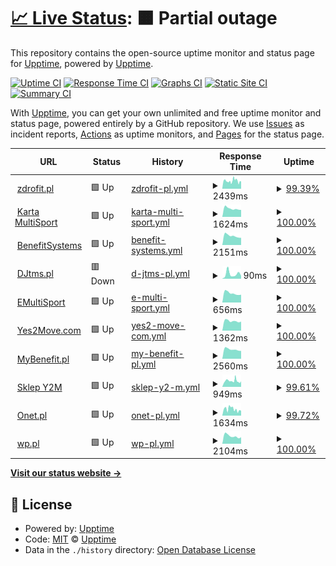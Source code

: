 # [📈 Live Status](https://techsupp.github.io): <!--live status--> **🟧 Partial outage**

This repository contains the open-source uptime monitor and status page for [Upptime](https://upptime.js.org), powered by [Upptime](https://github.com/upptime/upptime).

[![Uptime CI](https://github.com/techsupp/uptime/workflows/Uptime%20CI/badge.svg)](https://github.com/techsupp/uptime/actions?query=workflow%3A%22Uptime+CI%22)
[![Response Time CI](https://github.com/techsupp/uptime/workflows/Response%20Time%20CI/badge.svg)](https://github.com/techsupp/uptime/actions?query=workflow%3A%22Response+Time+CI%22)
[![Graphs CI](https://github.com/techsupp/uptime/workflows/Graphs%20CI/badge.svg)](https://github.com/techsupp/uptime/actions?query=workflow%3A%22Graphs+CI%22)
[![Static Site CI](https://github.com/techsupp/uptime/workflows/Static%20Site%20CI/badge.svg)](https://github.com/techsupp/uptime/actions?query=workflow%3A%22Static+Site+CI%22)
[![Summary CI](https://github.com/techsupp/uptime/workflows/Summary%20CI/badge.svg)](https://github.com/techsupp/uptime/actions?query=workflow%3A%22Summary+CI%22)

With [Upptime](https://upptime.js.org), you can get your own unlimited and free uptime monitor and status page, powered entirely by a GitHub repository. We use [Issues](https://github.com/upptime/upptime/issues) as incident reports, [Actions](https://github.com/techsupp/uptime/actions) as uptime monitors, and [Pages](https://techsupp.github.io) for the status page.

<!--start: status pages-->
<!-- This summary is generated by Upptime (https://github.com/upptime/upptime) -->
<!-- Do not edit this manually, your changes will be overwritten -->
<!-- prettier-ignore -->
| URL | Status | History | Response Time | Uptime |
| --- | ------ | ------- | ------------- | ------ |
| <img alt="" src="https://icons.duckduckgo.com/ip3/www.zdrofit.pl.ico" height="13"> [zdrofit.pl](https://www.zdrofit.pl) | 🟩 Up | [zdrofit-pl.yml](https://github.com/techsupp/uptime/commits/HEAD/history/zdrofit-pl.yml) | <details><summary><img alt="Response time graph" src="./graphs/zdrofit-pl/response-time-week.png" height="20"> 2439ms</summary><br><a href="https://techsupp.github.io/uptime/history/zdrofit-pl"><img alt="Response time 2551" src="https://img.shields.io/endpoint?url=https%3A%2F%2Fraw.githubusercontent.com%2Ftechsupp%2Fuptime%2FHEAD%2Fapi%2Fzdrofit-pl%2Fresponse-time.json"></a><br><a href="https://techsupp.github.io/uptime/history/zdrofit-pl"><img alt="24-hour response time 2270" src="https://img.shields.io/endpoint?url=https%3A%2F%2Fraw.githubusercontent.com%2Ftechsupp%2Fuptime%2FHEAD%2Fapi%2Fzdrofit-pl%2Fresponse-time-day.json"></a><br><a href="https://techsupp.github.io/uptime/history/zdrofit-pl"><img alt="7-day response time 2439" src="https://img.shields.io/endpoint?url=https%3A%2F%2Fraw.githubusercontent.com%2Ftechsupp%2Fuptime%2FHEAD%2Fapi%2Fzdrofit-pl%2Fresponse-time-week.json"></a><br><a href="https://techsupp.github.io/uptime/history/zdrofit-pl"><img alt="30-day response time 2576" src="https://img.shields.io/endpoint?url=https%3A%2F%2Fraw.githubusercontent.com%2Ftechsupp%2Fuptime%2FHEAD%2Fapi%2Fzdrofit-pl%2Fresponse-time-month.json"></a><br><a href="https://techsupp.github.io/uptime/history/zdrofit-pl"><img alt="1-year response time 2508" src="https://img.shields.io/endpoint?url=https%3A%2F%2Fraw.githubusercontent.com%2Ftechsupp%2Fuptime%2FHEAD%2Fapi%2Fzdrofit-pl%2Fresponse-time-year.json"></a></details> | <details><summary><a href="https://techsupp.github.io/uptime/history/zdrofit-pl">99.39%</a></summary><a href="https://techsupp.github.io/uptime/history/zdrofit-pl"><img alt="All-time uptime 99.81%" src="https://img.shields.io/endpoint?url=https%3A%2F%2Fraw.githubusercontent.com%2Ftechsupp%2Fuptime%2FHEAD%2Fapi%2Fzdrofit-pl%2Fuptime.json"></a><br><a href="https://techsupp.github.io/uptime/history/zdrofit-pl"><img alt="24-hour uptime 100.00%" src="https://img.shields.io/endpoint?url=https%3A%2F%2Fraw.githubusercontent.com%2Ftechsupp%2Fuptime%2FHEAD%2Fapi%2Fzdrofit-pl%2Fuptime-day.json"></a><br><a href="https://techsupp.github.io/uptime/history/zdrofit-pl"><img alt="7-day uptime 99.39%" src="https://img.shields.io/endpoint?url=https%3A%2F%2Fraw.githubusercontent.com%2Ftechsupp%2Fuptime%2FHEAD%2Fapi%2Fzdrofit-pl%2Fuptime-week.json"></a><br><a href="https://techsupp.github.io/uptime/history/zdrofit-pl"><img alt="30-day uptime 99.80%" src="https://img.shields.io/endpoint?url=https%3A%2F%2Fraw.githubusercontent.com%2Ftechsupp%2Fuptime%2FHEAD%2Fapi%2Fzdrofit-pl%2Fuptime-month.json"></a><br><a href="https://techsupp.github.io/uptime/history/zdrofit-pl"><img alt="1-year uptime 99.79%" src="https://img.shields.io/endpoint?url=https%3A%2F%2Fraw.githubusercontent.com%2Ftechsupp%2Fuptime%2FHEAD%2Fapi%2Fzdrofit-pl%2Fuptime-year.json"></a></details>
| <img alt="" src="https://icons.duckduckgo.com/ip3/kartamultisport.pl.ico" height="13"> [Karta MultiSport](https://kartamultisport.pl) | 🟩 Up | [karta-multi-sport.yml](https://github.com/techsupp/uptime/commits/HEAD/history/karta-multi-sport.yml) | <details><summary><img alt="Response time graph" src="./graphs/karta-multi-sport/response-time-week.png" height="20"> 1624ms</summary><br><a href="https://techsupp.github.io/uptime/history/karta-multi-sport"><img alt="Response time 2740" src="https://img.shields.io/endpoint?url=https%3A%2F%2Fraw.githubusercontent.com%2Ftechsupp%2Fuptime%2FHEAD%2Fapi%2Fkarta-multi-sport%2Fresponse-time.json"></a><br><a href="https://techsupp.github.io/uptime/history/karta-multi-sport"><img alt="24-hour response time 1380" src="https://img.shields.io/endpoint?url=https%3A%2F%2Fraw.githubusercontent.com%2Ftechsupp%2Fuptime%2FHEAD%2Fapi%2Fkarta-multi-sport%2Fresponse-time-day.json"></a><br><a href="https://techsupp.github.io/uptime/history/karta-multi-sport"><img alt="7-day response time 1624" src="https://img.shields.io/endpoint?url=https%3A%2F%2Fraw.githubusercontent.com%2Ftechsupp%2Fuptime%2FHEAD%2Fapi%2Fkarta-multi-sport%2Fresponse-time-week.json"></a><br><a href="https://techsupp.github.io/uptime/history/karta-multi-sport"><img alt="30-day response time 1661" src="https://img.shields.io/endpoint?url=https%3A%2F%2Fraw.githubusercontent.com%2Ftechsupp%2Fuptime%2FHEAD%2Fapi%2Fkarta-multi-sport%2Fresponse-time-month.json"></a><br><a href="https://techsupp.github.io/uptime/history/karta-multi-sport"><img alt="1-year response time 2689" src="https://img.shields.io/endpoint?url=https%3A%2F%2Fraw.githubusercontent.com%2Ftechsupp%2Fuptime%2FHEAD%2Fapi%2Fkarta-multi-sport%2Fresponse-time-year.json"></a></details> | <details><summary><a href="https://techsupp.github.io/uptime/history/karta-multi-sport">100.00%</a></summary><a href="https://techsupp.github.io/uptime/history/karta-multi-sport"><img alt="All-time uptime 99.91%" src="https://img.shields.io/endpoint?url=https%3A%2F%2Fraw.githubusercontent.com%2Ftechsupp%2Fuptime%2FHEAD%2Fapi%2Fkarta-multi-sport%2Fuptime.json"></a><br><a href="https://techsupp.github.io/uptime/history/karta-multi-sport"><img alt="24-hour uptime 100.00%" src="https://img.shields.io/endpoint?url=https%3A%2F%2Fraw.githubusercontent.com%2Ftechsupp%2Fuptime%2FHEAD%2Fapi%2Fkarta-multi-sport%2Fuptime-day.json"></a><br><a href="https://techsupp.github.io/uptime/history/karta-multi-sport"><img alt="7-day uptime 100.00%" src="https://img.shields.io/endpoint?url=https%3A%2F%2Fraw.githubusercontent.com%2Ftechsupp%2Fuptime%2FHEAD%2Fapi%2Fkarta-multi-sport%2Fuptime-week.json"></a><br><a href="https://techsupp.github.io/uptime/history/karta-multi-sport"><img alt="30-day uptime 100.00%" src="https://img.shields.io/endpoint?url=https%3A%2F%2Fraw.githubusercontent.com%2Ftechsupp%2Fuptime%2FHEAD%2Fapi%2Fkarta-multi-sport%2Fuptime-month.json"></a><br><a href="https://techsupp.github.io/uptime/history/karta-multi-sport"><img alt="1-year uptime 99.89%" src="https://img.shields.io/endpoint?url=https%3A%2F%2Fraw.githubusercontent.com%2Ftechsupp%2Fuptime%2FHEAD%2Fapi%2Fkarta-multi-sport%2Fuptime-year.json"></a></details>
| <img alt="" src="https://icons.duckduckgo.com/ip3/benefitsystems.pl.ico" height="13"> [BenefitSystems](https://benefitsystems.pl) | 🟩 Up | [benefit-systems.yml](https://github.com/techsupp/uptime/commits/HEAD/history/benefit-systems.yml) | <details><summary><img alt="Response time graph" src="./graphs/benefit-systems/response-time-week.png" height="20"> 2151ms</summary><br><a href="https://techsupp.github.io/uptime/history/benefit-systems"><img alt="Response time 1951" src="https://img.shields.io/endpoint?url=https%3A%2F%2Fraw.githubusercontent.com%2Ftechsupp%2Fuptime%2FHEAD%2Fapi%2Fbenefit-systems%2Fresponse-time.json"></a><br><a href="https://techsupp.github.io/uptime/history/benefit-systems"><img alt="24-hour response time 1697" src="https://img.shields.io/endpoint?url=https%3A%2F%2Fraw.githubusercontent.com%2Ftechsupp%2Fuptime%2FHEAD%2Fapi%2Fbenefit-systems%2Fresponse-time-day.json"></a><br><a href="https://techsupp.github.io/uptime/history/benefit-systems"><img alt="7-day response time 2151" src="https://img.shields.io/endpoint?url=https%3A%2F%2Fraw.githubusercontent.com%2Ftechsupp%2Fuptime%2FHEAD%2Fapi%2Fbenefit-systems%2Fresponse-time-week.json"></a><br><a href="https://techsupp.github.io/uptime/history/benefit-systems"><img alt="30-day response time 2015" src="https://img.shields.io/endpoint?url=https%3A%2F%2Fraw.githubusercontent.com%2Ftechsupp%2Fuptime%2FHEAD%2Fapi%2Fbenefit-systems%2Fresponse-time-month.json"></a><br><a href="https://techsupp.github.io/uptime/history/benefit-systems"><img alt="1-year response time 1960" src="https://img.shields.io/endpoint?url=https%3A%2F%2Fraw.githubusercontent.com%2Ftechsupp%2Fuptime%2FHEAD%2Fapi%2Fbenefit-systems%2Fresponse-time-year.json"></a></details> | <details><summary><a href="https://techsupp.github.io/uptime/history/benefit-systems">100.00%</a></summary><a href="https://techsupp.github.io/uptime/history/benefit-systems"><img alt="All-time uptime 99.73%" src="https://img.shields.io/endpoint?url=https%3A%2F%2Fraw.githubusercontent.com%2Ftechsupp%2Fuptime%2FHEAD%2Fapi%2Fbenefit-systems%2Fuptime.json"></a><br><a href="https://techsupp.github.io/uptime/history/benefit-systems"><img alt="24-hour uptime 100.00%" src="https://img.shields.io/endpoint?url=https%3A%2F%2Fraw.githubusercontent.com%2Ftechsupp%2Fuptime%2FHEAD%2Fapi%2Fbenefit-systems%2Fuptime-day.json"></a><br><a href="https://techsupp.github.io/uptime/history/benefit-systems"><img alt="7-day uptime 100.00%" src="https://img.shields.io/endpoint?url=https%3A%2F%2Fraw.githubusercontent.com%2Ftechsupp%2Fuptime%2FHEAD%2Fapi%2Fbenefit-systems%2Fuptime-week.json"></a><br><a href="https://techsupp.github.io/uptime/history/benefit-systems"><img alt="30-day uptime 97.87%" src="https://img.shields.io/endpoint?url=https%3A%2F%2Fraw.githubusercontent.com%2Ftechsupp%2Fuptime%2FHEAD%2Fapi%2Fbenefit-systems%2Fuptime-month.json"></a><br><a href="https://techsupp.github.io/uptime/history/benefit-systems"><img alt="1-year uptime 99.65%" src="https://img.shields.io/endpoint?url=https%3A%2F%2Fraw.githubusercontent.com%2Ftechsupp%2Fuptime%2FHEAD%2Fapi%2Fbenefit-systems%2Fuptime-year.json"></a></details>
| <img alt="" src="https://icons.duckduckgo.com/ip3/djtms.pl.ico" height="13"> [DJtms.pl](https://djtms.pl) | 🟥 Down | [d-jtms-pl.yml](https://github.com/techsupp/uptime/commits/HEAD/history/d-jtms-pl.yml) | <details><summary><img alt="Response time graph" src="./graphs/d-jtms-pl/response-time-week.png" height="20"> 90ms</summary><br><a href="https://techsupp.github.io/uptime/history/d-jtms-pl"><img alt="Response time 115" src="https://img.shields.io/endpoint?url=https%3A%2F%2Fraw.githubusercontent.com%2Ftechsupp%2Fuptime%2FHEAD%2Fapi%2Fd-jtms-pl%2Fresponse-time.json"></a><br><a href="https://techsupp.github.io/uptime/history/d-jtms-pl"><img alt="24-hour response time 56" src="https://img.shields.io/endpoint?url=https%3A%2F%2Fraw.githubusercontent.com%2Ftechsupp%2Fuptime%2FHEAD%2Fapi%2Fd-jtms-pl%2Fresponse-time-day.json"></a><br><a href="https://techsupp.github.io/uptime/history/d-jtms-pl"><img alt="7-day response time 90" src="https://img.shields.io/endpoint?url=https%3A%2F%2Fraw.githubusercontent.com%2Ftechsupp%2Fuptime%2FHEAD%2Fapi%2Fd-jtms-pl%2Fresponse-time-week.json"></a><br><a href="https://techsupp.github.io/uptime/history/d-jtms-pl"><img alt="30-day response time 89" src="https://img.shields.io/endpoint?url=https%3A%2F%2Fraw.githubusercontent.com%2Ftechsupp%2Fuptime%2FHEAD%2Fapi%2Fd-jtms-pl%2Fresponse-time-month.json"></a><br><a href="https://techsupp.github.io/uptime/history/d-jtms-pl"><img alt="1-year response time 120" src="https://img.shields.io/endpoint?url=https%3A%2F%2Fraw.githubusercontent.com%2Ftechsupp%2Fuptime%2FHEAD%2Fapi%2Fd-jtms-pl%2Fresponse-time-year.json"></a></details> | <details><summary><a href="https://techsupp.github.io/uptime/history/d-jtms-pl">100.00%</a></summary><a href="https://techsupp.github.io/uptime/history/d-jtms-pl"><img alt="All-time uptime 100.00%" src="https://img.shields.io/endpoint?url=https%3A%2F%2Fraw.githubusercontent.com%2Ftechsupp%2Fuptime%2FHEAD%2Fapi%2Fd-jtms-pl%2Fuptime.json"></a><br><a href="https://techsupp.github.io/uptime/history/d-jtms-pl"><img alt="24-hour uptime 100.00%" src="https://img.shields.io/endpoint?url=https%3A%2F%2Fraw.githubusercontent.com%2Ftechsupp%2Fuptime%2FHEAD%2Fapi%2Fd-jtms-pl%2Fuptime-day.json"></a><br><a href="https://techsupp.github.io/uptime/history/d-jtms-pl"><img alt="7-day uptime 100.00%" src="https://img.shields.io/endpoint?url=https%3A%2F%2Fraw.githubusercontent.com%2Ftechsupp%2Fuptime%2FHEAD%2Fapi%2Fd-jtms-pl%2Fuptime-week.json"></a><br><a href="https://techsupp.github.io/uptime/history/d-jtms-pl"><img alt="30-day uptime 100.00%" src="https://img.shields.io/endpoint?url=https%3A%2F%2Fraw.githubusercontent.com%2Ftechsupp%2Fuptime%2FHEAD%2Fapi%2Fd-jtms-pl%2Fuptime-month.json"></a><br><a href="https://techsupp.github.io/uptime/history/d-jtms-pl"><img alt="1-year uptime 100.00%" src="https://img.shields.io/endpoint?url=https%3A%2F%2Fraw.githubusercontent.com%2Ftechsupp%2Fuptime%2FHEAD%2Fapi%2Fd-jtms-pl%2Fuptime-year.json"></a></details>
| <img alt="" src="https://icons.duckduckgo.com/ip3/emultisport.pl.ico" height="13"> [EMultiSport](https://emultisport.pl) | 🟩 Up | [e-multi-sport.yml](https://github.com/techsupp/uptime/commits/HEAD/history/e-multi-sport.yml) | <details><summary><img alt="Response time graph" src="./graphs/e-multi-sport/response-time-week.png" height="20"> 656ms</summary><br><a href="https://techsupp.github.io/uptime/history/e-multi-sport"><img alt="Response time 682" src="https://img.shields.io/endpoint?url=https%3A%2F%2Fraw.githubusercontent.com%2Ftechsupp%2Fuptime%2FHEAD%2Fapi%2Fe-multi-sport%2Fresponse-time.json"></a><br><a href="https://techsupp.github.io/uptime/history/e-multi-sport"><img alt="24-hour response time 549" src="https://img.shields.io/endpoint?url=https%3A%2F%2Fraw.githubusercontent.com%2Ftechsupp%2Fuptime%2FHEAD%2Fapi%2Fe-multi-sport%2Fresponse-time-day.json"></a><br><a href="https://techsupp.github.io/uptime/history/e-multi-sport"><img alt="7-day response time 656" src="https://img.shields.io/endpoint?url=https%3A%2F%2Fraw.githubusercontent.com%2Ftechsupp%2Fuptime%2FHEAD%2Fapi%2Fe-multi-sport%2Fresponse-time-week.json"></a><br><a href="https://techsupp.github.io/uptime/history/e-multi-sport"><img alt="30-day response time 703" src="https://img.shields.io/endpoint?url=https%3A%2F%2Fraw.githubusercontent.com%2Ftechsupp%2Fuptime%2FHEAD%2Fapi%2Fe-multi-sport%2Fresponse-time-month.json"></a><br><a href="https://techsupp.github.io/uptime/history/e-multi-sport"><img alt="1-year response time 712" src="https://img.shields.io/endpoint?url=https%3A%2F%2Fraw.githubusercontent.com%2Ftechsupp%2Fuptime%2FHEAD%2Fapi%2Fe-multi-sport%2Fresponse-time-year.json"></a></details> | <details><summary><a href="https://techsupp.github.io/uptime/history/e-multi-sport">100.00%</a></summary><a href="https://techsupp.github.io/uptime/history/e-multi-sport"><img alt="All-time uptime 99.96%" src="https://img.shields.io/endpoint?url=https%3A%2F%2Fraw.githubusercontent.com%2Ftechsupp%2Fuptime%2FHEAD%2Fapi%2Fe-multi-sport%2Fuptime.json"></a><br><a href="https://techsupp.github.io/uptime/history/e-multi-sport"><img alt="24-hour uptime 100.00%" src="https://img.shields.io/endpoint?url=https%3A%2F%2Fraw.githubusercontent.com%2Ftechsupp%2Fuptime%2FHEAD%2Fapi%2Fe-multi-sport%2Fuptime-day.json"></a><br><a href="https://techsupp.github.io/uptime/history/e-multi-sport"><img alt="7-day uptime 100.00%" src="https://img.shields.io/endpoint?url=https%3A%2F%2Fraw.githubusercontent.com%2Ftechsupp%2Fuptime%2FHEAD%2Fapi%2Fe-multi-sport%2Fuptime-week.json"></a><br><a href="https://techsupp.github.io/uptime/history/e-multi-sport"><img alt="30-day uptime 100.00%" src="https://img.shields.io/endpoint?url=https%3A%2F%2Fraw.githubusercontent.com%2Ftechsupp%2Fuptime%2FHEAD%2Fapi%2Fe-multi-sport%2Fuptime-month.json"></a><br><a href="https://techsupp.github.io/uptime/history/e-multi-sport"><img alt="1-year uptime 99.96%" src="https://img.shields.io/endpoint?url=https%3A%2F%2Fraw.githubusercontent.com%2Ftechsupp%2Fuptime%2FHEAD%2Fapi%2Fe-multi-sport%2Fuptime-year.json"></a></details>
| <img alt="" src="https://icons.duckduckgo.com/ip3/yes2move.com.ico" height="13"> [Yes2Move.com](https://yes2move.com) | 🟩 Up | [yes2-move-com.yml](https://github.com/techsupp/uptime/commits/HEAD/history/yes2-move-com.yml) | <details><summary><img alt="Response time graph" src="./graphs/yes2-move-com/response-time-week.png" height="20"> 1362ms</summary><br><a href="https://techsupp.github.io/uptime/history/yes2-move-com"><img alt="Response time 1711" src="https://img.shields.io/endpoint?url=https%3A%2F%2Fraw.githubusercontent.com%2Ftechsupp%2Fuptime%2FHEAD%2Fapi%2Fyes2-move-com%2Fresponse-time.json"></a><br><a href="https://techsupp.github.io/uptime/history/yes2-move-com"><img alt="24-hour response time 1276" src="https://img.shields.io/endpoint?url=https%3A%2F%2Fraw.githubusercontent.com%2Ftechsupp%2Fuptime%2FHEAD%2Fapi%2Fyes2-move-com%2Fresponse-time-day.json"></a><br><a href="https://techsupp.github.io/uptime/history/yes2-move-com"><img alt="7-day response time 1362" src="https://img.shields.io/endpoint?url=https%3A%2F%2Fraw.githubusercontent.com%2Ftechsupp%2Fuptime%2FHEAD%2Fapi%2Fyes2-move-com%2Fresponse-time-week.json"></a><br><a href="https://techsupp.github.io/uptime/history/yes2-move-com"><img alt="30-day response time 1438" src="https://img.shields.io/endpoint?url=https%3A%2F%2Fraw.githubusercontent.com%2Ftechsupp%2Fuptime%2FHEAD%2Fapi%2Fyes2-move-com%2Fresponse-time-month.json"></a><br><a href="https://techsupp.github.io/uptime/history/yes2-move-com"><img alt="1-year response time 1632" src="https://img.shields.io/endpoint?url=https%3A%2F%2Fraw.githubusercontent.com%2Ftechsupp%2Fuptime%2FHEAD%2Fapi%2Fyes2-move-com%2Fresponse-time-year.json"></a></details> | <details><summary><a href="https://techsupp.github.io/uptime/history/yes2-move-com">100.00%</a></summary><a href="https://techsupp.github.io/uptime/history/yes2-move-com"><img alt="All-time uptime 99.88%" src="https://img.shields.io/endpoint?url=https%3A%2F%2Fraw.githubusercontent.com%2Ftechsupp%2Fuptime%2FHEAD%2Fapi%2Fyes2-move-com%2Fuptime.json"></a><br><a href="https://techsupp.github.io/uptime/history/yes2-move-com"><img alt="24-hour uptime 100.00%" src="https://img.shields.io/endpoint?url=https%3A%2F%2Fraw.githubusercontent.com%2Ftechsupp%2Fuptime%2FHEAD%2Fapi%2Fyes2-move-com%2Fuptime-day.json"></a><br><a href="https://techsupp.github.io/uptime/history/yes2-move-com"><img alt="7-day uptime 100.00%" src="https://img.shields.io/endpoint?url=https%3A%2F%2Fraw.githubusercontent.com%2Ftechsupp%2Fuptime%2FHEAD%2Fapi%2Fyes2-move-com%2Fuptime-week.json"></a><br><a href="https://techsupp.github.io/uptime/history/yes2-move-com"><img alt="30-day uptime 98.35%" src="https://img.shields.io/endpoint?url=https%3A%2F%2Fraw.githubusercontent.com%2Ftechsupp%2Fuptime%2FHEAD%2Fapi%2Fyes2-move-com%2Fuptime-month.json"></a><br><a href="https://techsupp.github.io/uptime/history/yes2-move-com"><img alt="1-year uptime 99.86%" src="https://img.shields.io/endpoint?url=https%3A%2F%2Fraw.githubusercontent.com%2Ftechsupp%2Fuptime%2FHEAD%2Fapi%2Fyes2-move-com%2Fuptime-year.json"></a></details>
| <img alt="" src="https://icons.duckduckgo.com/ip3/mybenefit.pl.ico" height="13"> [MyBenefit.pl](https://mybenefit.pl) | 🟩 Up | [my-benefit-pl.yml](https://github.com/techsupp/uptime/commits/HEAD/history/my-benefit-pl.yml) | <details><summary><img alt="Response time graph" src="./graphs/my-benefit-pl/response-time-week.png" height="20"> 2560ms</summary><br><a href="https://techsupp.github.io/uptime/history/my-benefit-pl"><img alt="Response time 2720" src="https://img.shields.io/endpoint?url=https%3A%2F%2Fraw.githubusercontent.com%2Ftechsupp%2Fuptime%2FHEAD%2Fapi%2Fmy-benefit-pl%2Fresponse-time.json"></a><br><a href="https://techsupp.github.io/uptime/history/my-benefit-pl"><img alt="24-hour response time 2148" src="https://img.shields.io/endpoint?url=https%3A%2F%2Fraw.githubusercontent.com%2Ftechsupp%2Fuptime%2FHEAD%2Fapi%2Fmy-benefit-pl%2Fresponse-time-day.json"></a><br><a href="https://techsupp.github.io/uptime/history/my-benefit-pl"><img alt="7-day response time 2560" src="https://img.shields.io/endpoint?url=https%3A%2F%2Fraw.githubusercontent.com%2Ftechsupp%2Fuptime%2FHEAD%2Fapi%2Fmy-benefit-pl%2Fresponse-time-week.json"></a><br><a href="https://techsupp.github.io/uptime/history/my-benefit-pl"><img alt="30-day response time 2796" src="https://img.shields.io/endpoint?url=https%3A%2F%2Fraw.githubusercontent.com%2Ftechsupp%2Fuptime%2FHEAD%2Fapi%2Fmy-benefit-pl%2Fresponse-time-month.json"></a><br><a href="https://techsupp.github.io/uptime/history/my-benefit-pl"><img alt="1-year response time 2734" src="https://img.shields.io/endpoint?url=https%3A%2F%2Fraw.githubusercontent.com%2Ftechsupp%2Fuptime%2FHEAD%2Fapi%2Fmy-benefit-pl%2Fresponse-time-year.json"></a></details> | <details><summary><a href="https://techsupp.github.io/uptime/history/my-benefit-pl">100.00%</a></summary><a href="https://techsupp.github.io/uptime/history/my-benefit-pl"><img alt="All-time uptime 99.92%" src="https://img.shields.io/endpoint?url=https%3A%2F%2Fraw.githubusercontent.com%2Ftechsupp%2Fuptime%2FHEAD%2Fapi%2Fmy-benefit-pl%2Fuptime.json"></a><br><a href="https://techsupp.github.io/uptime/history/my-benefit-pl"><img alt="24-hour uptime 100.00%" src="https://img.shields.io/endpoint?url=https%3A%2F%2Fraw.githubusercontent.com%2Ftechsupp%2Fuptime%2FHEAD%2Fapi%2Fmy-benefit-pl%2Fuptime-day.json"></a><br><a href="https://techsupp.github.io/uptime/history/my-benefit-pl"><img alt="7-day uptime 100.00%" src="https://img.shields.io/endpoint?url=https%3A%2F%2Fraw.githubusercontent.com%2Ftechsupp%2Fuptime%2FHEAD%2Fapi%2Fmy-benefit-pl%2Fuptime-week.json"></a><br><a href="https://techsupp.github.io/uptime/history/my-benefit-pl"><img alt="30-day uptime 100.00%" src="https://img.shields.io/endpoint?url=https%3A%2F%2Fraw.githubusercontent.com%2Ftechsupp%2Fuptime%2FHEAD%2Fapi%2Fmy-benefit-pl%2Fuptime-month.json"></a><br><a href="https://techsupp.github.io/uptime/history/my-benefit-pl"><img alt="1-year uptime 99.99%" src="https://img.shields.io/endpoint?url=https%3A%2F%2Fraw.githubusercontent.com%2Ftechsupp%2Fuptime%2FHEAD%2Fapi%2Fmy-benefit-pl%2Fuptime-year.json"></a></details>
| <img alt="" src="https://icons.duckduckgo.com/ip3/sklep.yes2move.com.ico" height="13"> [Sklep Y2M](https://sklep.yes2move.com) | 🟩 Up | [sklep-y2-m.yml](https://github.com/techsupp/uptime/commits/HEAD/history/sklep-y2-m.yml) | <details><summary><img alt="Response time graph" src="./graphs/sklep-y2-m/response-time-week.png" height="20"> 949ms</summary><br><a href="https://techsupp.github.io/uptime/history/sklep-y2-m"><img alt="Response time 1090" src="https://img.shields.io/endpoint?url=https%3A%2F%2Fraw.githubusercontent.com%2Ftechsupp%2Fuptime%2FHEAD%2Fapi%2Fsklep-y2-m%2Fresponse-time.json"></a><br><a href="https://techsupp.github.io/uptime/history/sklep-y2-m"><img alt="24-hour response time 985" src="https://img.shields.io/endpoint?url=https%3A%2F%2Fraw.githubusercontent.com%2Ftechsupp%2Fuptime%2FHEAD%2Fapi%2Fsklep-y2-m%2Fresponse-time-day.json"></a><br><a href="https://techsupp.github.io/uptime/history/sklep-y2-m"><img alt="7-day response time 949" src="https://img.shields.io/endpoint?url=https%3A%2F%2Fraw.githubusercontent.com%2Ftechsupp%2Fuptime%2FHEAD%2Fapi%2Fsklep-y2-m%2Fresponse-time-week.json"></a><br><a href="https://techsupp.github.io/uptime/history/sklep-y2-m"><img alt="30-day response time 952" src="https://img.shields.io/endpoint?url=https%3A%2F%2Fraw.githubusercontent.com%2Ftechsupp%2Fuptime%2FHEAD%2Fapi%2Fsklep-y2-m%2Fresponse-time-month.json"></a><br><a href="https://techsupp.github.io/uptime/history/sklep-y2-m"><img alt="1-year response time 1045" src="https://img.shields.io/endpoint?url=https%3A%2F%2Fraw.githubusercontent.com%2Ftechsupp%2Fuptime%2FHEAD%2Fapi%2Fsklep-y2-m%2Fresponse-time-year.json"></a></details> | <details><summary><a href="https://techsupp.github.io/uptime/history/sklep-y2-m">99.61%</a></summary><a href="https://techsupp.github.io/uptime/history/sklep-y2-m"><img alt="All-time uptime 99.27%" src="https://img.shields.io/endpoint?url=https%3A%2F%2Fraw.githubusercontent.com%2Ftechsupp%2Fuptime%2FHEAD%2Fapi%2Fsklep-y2-m%2Fuptime.json"></a><br><a href="https://techsupp.github.io/uptime/history/sklep-y2-m"><img alt="24-hour uptime 97.25%" src="https://img.shields.io/endpoint?url=https%3A%2F%2Fraw.githubusercontent.com%2Ftechsupp%2Fuptime%2FHEAD%2Fapi%2Fsklep-y2-m%2Fuptime-day.json"></a><br><a href="https://techsupp.github.io/uptime/history/sklep-y2-m"><img alt="7-day uptime 99.61%" src="https://img.shields.io/endpoint?url=https%3A%2F%2Fraw.githubusercontent.com%2Ftechsupp%2Fuptime%2FHEAD%2Fapi%2Fsklep-y2-m%2Fuptime-week.json"></a><br><a href="https://techsupp.github.io/uptime/history/sklep-y2-m"><img alt="30-day uptime 99.83%" src="https://img.shields.io/endpoint?url=https%3A%2F%2Fraw.githubusercontent.com%2Ftechsupp%2Fuptime%2FHEAD%2Fapi%2Fsklep-y2-m%2Fuptime-month.json"></a><br><a href="https://techsupp.github.io/uptime/history/sklep-y2-m"><img alt="1-year uptime 99.20%" src="https://img.shields.io/endpoint?url=https%3A%2F%2Fraw.githubusercontent.com%2Ftechsupp%2Fuptime%2FHEAD%2Fapi%2Fsklep-y2-m%2Fuptime-year.json"></a></details>
| <img alt="" src="https://icons.duckduckgo.com/ip3/onet.pl.ico" height="13"> [Onet.pl](https://Onet.pl) | 🟩 Up | [onet-pl.yml](https://github.com/techsupp/uptime/commits/HEAD/history/onet-pl.yml) | <details><summary><img alt="Response time graph" src="./graphs/onet-pl/response-time-week.png" height="20"> 1634ms</summary><br><a href="https://techsupp.github.io/uptime/history/onet-pl"><img alt="Response time 1419" src="https://img.shields.io/endpoint?url=https%3A%2F%2Fraw.githubusercontent.com%2Ftechsupp%2Fuptime%2FHEAD%2Fapi%2Fonet-pl%2Fresponse-time.json"></a><br><a href="https://techsupp.github.io/uptime/history/onet-pl"><img alt="24-hour response time 2738" src="https://img.shields.io/endpoint?url=https%3A%2F%2Fraw.githubusercontent.com%2Ftechsupp%2Fuptime%2FHEAD%2Fapi%2Fonet-pl%2Fresponse-time-day.json"></a><br><a href="https://techsupp.github.io/uptime/history/onet-pl"><img alt="7-day response time 1634" src="https://img.shields.io/endpoint?url=https%3A%2F%2Fraw.githubusercontent.com%2Ftechsupp%2Fuptime%2FHEAD%2Fapi%2Fonet-pl%2Fresponse-time-week.json"></a><br><a href="https://techsupp.github.io/uptime/history/onet-pl"><img alt="30-day response time 1326" src="https://img.shields.io/endpoint?url=https%3A%2F%2Fraw.githubusercontent.com%2Ftechsupp%2Fuptime%2FHEAD%2Fapi%2Fonet-pl%2Fresponse-time-month.json"></a><br><a href="https://techsupp.github.io/uptime/history/onet-pl"><img alt="1-year response time 1404" src="https://img.shields.io/endpoint?url=https%3A%2F%2Fraw.githubusercontent.com%2Ftechsupp%2Fuptime%2FHEAD%2Fapi%2Fonet-pl%2Fresponse-time-year.json"></a></details> | <details><summary><a href="https://techsupp.github.io/uptime/history/onet-pl">99.72%</a></summary><a href="https://techsupp.github.io/uptime/history/onet-pl"><img alt="All-time uptime 99.88%" src="https://img.shields.io/endpoint?url=https%3A%2F%2Fraw.githubusercontent.com%2Ftechsupp%2Fuptime%2FHEAD%2Fapi%2Fonet-pl%2Fuptime.json"></a><br><a href="https://techsupp.github.io/uptime/history/onet-pl"><img alt="24-hour uptime 99.16%" src="https://img.shields.io/endpoint?url=https%3A%2F%2Fraw.githubusercontent.com%2Ftechsupp%2Fuptime%2FHEAD%2Fapi%2Fonet-pl%2Fuptime-day.json"></a><br><a href="https://techsupp.github.io/uptime/history/onet-pl"><img alt="7-day uptime 99.72%" src="https://img.shields.io/endpoint?url=https%3A%2F%2Fraw.githubusercontent.com%2Ftechsupp%2Fuptime%2FHEAD%2Fapi%2Fonet-pl%2Fuptime-week.json"></a><br><a href="https://techsupp.github.io/uptime/history/onet-pl"><img alt="30-day uptime 99.85%" src="https://img.shields.io/endpoint?url=https%3A%2F%2Fraw.githubusercontent.com%2Ftechsupp%2Fuptime%2FHEAD%2Fapi%2Fonet-pl%2Fuptime-month.json"></a><br><a href="https://techsupp.github.io/uptime/history/onet-pl"><img alt="1-year uptime 99.89%" src="https://img.shields.io/endpoint?url=https%3A%2F%2Fraw.githubusercontent.com%2Ftechsupp%2Fuptime%2FHEAD%2Fapi%2Fonet-pl%2Fuptime-year.json"></a></details>
| <img alt="" src="https://icons.duckduckgo.com/ip3/wp.pl.ico" height="13"> [wp.pl](https://wp.pl) | 🟩 Up | [wp-pl.yml](https://github.com/techsupp/uptime/commits/HEAD/history/wp-pl.yml) | <details><summary><img alt="Response time graph" src="./graphs/wp-pl/response-time-week.png" height="20"> 2104ms</summary><br><a href="https://techsupp.github.io/uptime/history/wp-pl"><img alt="Response time 2191" src="https://img.shields.io/endpoint?url=https%3A%2F%2Fraw.githubusercontent.com%2Ftechsupp%2Fuptime%2FHEAD%2Fapi%2Fwp-pl%2Fresponse-time.json"></a><br><a href="https://techsupp.github.io/uptime/history/wp-pl"><img alt="24-hour response time 1772" src="https://img.shields.io/endpoint?url=https%3A%2F%2Fraw.githubusercontent.com%2Ftechsupp%2Fuptime%2FHEAD%2Fapi%2Fwp-pl%2Fresponse-time-day.json"></a><br><a href="https://techsupp.github.io/uptime/history/wp-pl"><img alt="7-day response time 2104" src="https://img.shields.io/endpoint?url=https%3A%2F%2Fraw.githubusercontent.com%2Ftechsupp%2Fuptime%2FHEAD%2Fapi%2Fwp-pl%2Fresponse-time-week.json"></a><br><a href="https://techsupp.github.io/uptime/history/wp-pl"><img alt="30-day response time 2142" src="https://img.shields.io/endpoint?url=https%3A%2F%2Fraw.githubusercontent.com%2Ftechsupp%2Fuptime%2FHEAD%2Fapi%2Fwp-pl%2Fresponse-time-month.json"></a><br><a href="https://techsupp.github.io/uptime/history/wp-pl"><img alt="1-year response time 2147" src="https://img.shields.io/endpoint?url=https%3A%2F%2Fraw.githubusercontent.com%2Ftechsupp%2Fuptime%2FHEAD%2Fapi%2Fwp-pl%2Fresponse-time-year.json"></a></details> | <details><summary><a href="https://techsupp.github.io/uptime/history/wp-pl">100.00%</a></summary><a href="https://techsupp.github.io/uptime/history/wp-pl"><img alt="All-time uptime 99.99%" src="https://img.shields.io/endpoint?url=https%3A%2F%2Fraw.githubusercontent.com%2Ftechsupp%2Fuptime%2FHEAD%2Fapi%2Fwp-pl%2Fuptime.json"></a><br><a href="https://techsupp.github.io/uptime/history/wp-pl"><img alt="24-hour uptime 100.00%" src="https://img.shields.io/endpoint?url=https%3A%2F%2Fraw.githubusercontent.com%2Ftechsupp%2Fuptime%2FHEAD%2Fapi%2Fwp-pl%2Fuptime-day.json"></a><br><a href="https://techsupp.github.io/uptime/history/wp-pl"><img alt="7-day uptime 100.00%" src="https://img.shields.io/endpoint?url=https%3A%2F%2Fraw.githubusercontent.com%2Ftechsupp%2Fuptime%2FHEAD%2Fapi%2Fwp-pl%2Fuptime-week.json"></a><br><a href="https://techsupp.github.io/uptime/history/wp-pl"><img alt="30-day uptime 100.00%" src="https://img.shields.io/endpoint?url=https%3A%2F%2Fraw.githubusercontent.com%2Ftechsupp%2Fuptime%2FHEAD%2Fapi%2Fwp-pl%2Fuptime-month.json"></a><br><a href="https://techsupp.github.io/uptime/history/wp-pl"><img alt="1-year uptime 100.00%" src="https://img.shields.io/endpoint?url=https%3A%2F%2Fraw.githubusercontent.com%2Ftechsupp%2Fuptime%2FHEAD%2Fapi%2Fwp-pl%2Fuptime-year.json"></a></details>

<!--end: status pages-->

[**Visit our status website →**](https://techsupp.github.io)

## 📄 License

- Powered by: [Upptime](https://github.com/upptime/upptime)
- Code: [MIT](./LICENSE) © [Upptime](https://upptime.js.org)
- Data in the `./history` directory: [Open Database License](https://opendatacommons.org/licenses/odbl/1-0/)
